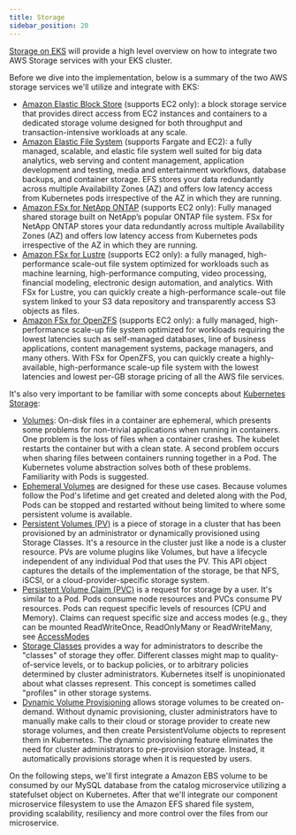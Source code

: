 ```yaml
---
title: Storage
sidebar_position: 20
---
```


[Storage on EKS](https://docs.aws.amazon.com/eks/latest/userguide/storage.html) will provide a high level overview on how to integrate two AWS Storage services with your EKS cluster.

Before we dive into the implementation, below is a summary of the two AWS storage services we'll utilize and integrate with EKS:

- [Amazon Elastic Block Store](https://aws.amazon.com/ebs/) (supports EC2 only): a block storage service that provides direct access from EC2 instances and containers to a dedicated storage volume designed for both throughput and transaction-intensive workloads at any scale.
- [Amazon Elastic File System](https://aws.amazon.com/efs/) (supports Fargate and EC2): a fully managed, scalable, and elastic file system well suited for big data analytics, web serving and content management, application development and testing, media and entertainment workflows, database backups, and container storage. EFS stores your data redundantly across multiple Availability Zones (AZ) and offers low latency access from Kubernetes pods irrespective of the AZ in which they are running.
- [Amazon FSx for NetApp ONTAP](https://aws.amazon.com/fsx/netapp-ontap/) (supports EC2 only): Fully managed shared storage built on NetApp’s popular ONTAP file system. FSx for NetApp ONTAP stores your data redundantly across multiple Availability Zones (AZ) and offers low latency access from Kubernetes pods irrespective of the AZ in which they are running.
- [Amazon FSx for Lustre](https://aws.amazon.com/fsx/lustre/) (supports EC2 only): a fully managed, high-performance scale-out file system optimized for workloads such as machine learning, high-performance computing, video processing, financial modeling, electronic design automation, and analytics. With FSx for Lustre, you can quickly create a high-performance scale-out file system linked to your S3 data repository and transparently access S3 objects as files.
- [Amazon FSx for OpenZFS](https://aws.amazon.com/fsx/openzfs/) (supports EC2 only): a fully managed, high-performance scale-up file system optimized for workloads requiring the lowest latencies such as self-managed databases, line of business applications, content management systems, package managers, and many others.  With FSx for OpenZFS, you can quickly create a highly-available, high-performance scale-up file system with the lowest latencies and lowest per-GB storage pricing of all the AWS file services.

It's also very important to be familiar with some concepts about [Kubernetes Storage](https://kubernetes.io/docs/concepts/storage/):

- [Volumes](https://kubernetes.io/docs/concepts/storage/volumes/): On-disk files in a container are ephemeral, which presents some problems for non-trivial applications when running in containers. One problem is the loss of files when a container crashes. The kubelet restarts the container but with a clean state. A second problem occurs when sharing files between containers running together in a Pod. The Kubernetes volume abstraction solves both of these problems. Familiarity with Pods is suggested.
- [Ephemeral Volumes](https://kubernetes.io/docs/concepts/storage/ephemeral-volumes/) are designed for these use cases. Because volumes follow the Pod's lifetime and get created and deleted along with the Pod, Pods can be stopped and restarted without being limited to where some persistent volume is available.
- [Persistent Volumes (PV)](https://kubernetes.io/docs/concepts/storage/persistent-volumes/) is a piece of storage in a cluster that has been provisioned by an administrator or dynamically provisioned using Storage Classes. It's a resource in the cluster just like a node is a cluster resource. PVs are volume plugins like Volumes, but have a lifecycle independent of any individual Pod that uses the PV. This API object captures the details of the implementation of the storage, be that NFS, iSCSI, or a cloud-provider-specific storage system.
- [Persistent Volume Claim (PVC)](https://kubernetes.io/docs/concepts/storage/persistent-volumes/) is a request for storage by a user. It's similar to a Pod. Pods consume node resources and PVCs consume PV resources. Pods can request specific levels of resources (CPU and Memory). Claims can request specific size and access modes (e.g., they can be mounted ReadWriteOnce, ReadOnlyMany or ReadWriteMany, see [AccessModes](https://kubernetes.io/docs/concepts/storage/persistent-volumes/#access-modes)
- [Storage Classes](https://kubernetes.io/docs/concepts/storage/storage-classes/) provides a way for administrators to describe the "classes" of storage they offer. Different classes might map to quality-of-service levels, or to backup policies, or to arbitrary policies determined by cluster administrators. Kubernetes itself is unopinionated about what classes represent. This concept is sometimes called "profiles" in other storage systems.
- [Dynamic Volume Provisioning](https://kubernetes.io/docs/concepts/storage/dynamic-provisioning/) allows storage volumes to be created on-demand. Without dynamic provisioning, cluster administrators have to manually make calls to their cloud or storage provider to create new storage volumes, and then create PersistentVolume objects to represent them in Kubernetes. The dynamic provisioning feature eliminates the need for cluster administrators to pre-provision storage. Instead, it automatically provisions storage when it is requested by users.

On the following steps, we'll first integrate a Amazon EBS volume to be consumed by our MySQL database from the catalog microservice utilizing a statefulset object on Kubernetes.
After that we'll integrate our component microservice filesystem to use the Amazon EFS shared file system, providing scalability, resiliency and more control over the files from our microservice.
